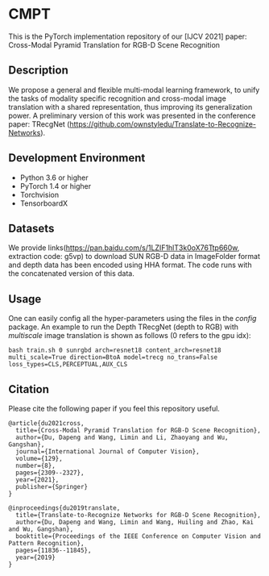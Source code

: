 # CMPT
This is the PyTorch implementation repository of our [IJCV 2021] paper: Cross-Modal Pyramid Translation for RGB-D Scene Recognition

## Description
We propose a general and flexible multi-modal learning framework, to unify the tasks of modality specific recognition and cross-modal image translation with a shared representation, thus improving its generalization power. A preliminary version of this work was presented in the conference paper: TRecgNet (https://github.com/ownstyledu/Translate-to-Recognize-Networks). 

## Development Environment
+ Python 3.6 or higher
+ PyTorch 1.4 or higher
+ Torchvision
+ TensorboardX

## Datasets
We provide links(https://pan.baidu.com/s/1LZIF1hlT3k0oX76Ttp660w, extraction code: g5vp) to download SUN RGB-D data in ImageFolder format and depth data has been encoded using HHA format. The code runs with the concatenated version of this data.

## Usage
One can easily config all the hyper-parameters using the files in the *config* package.
An example to run the Depth TRecgNet (depth to RGB) with *multiscale* image translation is shown as follows (0 refers to the gpu idx):

`bash train.sh 0 sunrgbd arch=resnet18 content_arch=resnet18 multi_scale=True direction=BtoA model=trecg no_trans=False loss_types=CLS,PERCEPTUAL,AUX_CLS`

## Citation
Please cite the following paper if you feel this repository useful.
```
@article{du2021cross,
  title={Cross-Modal Pyramid Translation for RGB-D Scene Recognition},
  author={Du, Dapeng and Wang, Limin and Li, Zhaoyang and Wu, Gangshan},
  journal={International Journal of Computer Vision},
  volume={129},
  number={8},
  pages={2309--2327},
  year={2021},
  publisher={Springer}
}

@inproceedings{du2019translate,
  title={Translate-to-Recognize Networks for RGB-D Scene Recognition},
  author={Du, Dapeng and Wang, Limin and Wang, Huiling and Zhao, Kai and Wu, Gangshan},
  booktitle={Proceedings of the IEEE Conference on Computer Vision and Pattern Recognition},
  pages={11836--11845},
  year={2019}
}

```
